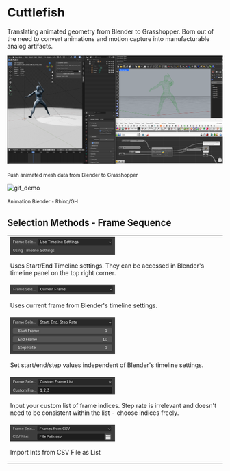 # Cuttlefish
Translating animated geometry from Blender to Grasshopper. Born out of the need to convert animations and motion capture into manufacturable analog artifacts.

!["Screengrab Blender and Rhino/GH"](/rm_img/Screenshot%202024-09-04%20232517.png?raw=true)
<p><small>Push animated mesh data from Blender to Grasshopper</small></p>

![gif_demo](/rm_img/gif_demo.gif)
<p><small>Animation Blender - Rhino/GH</small></p>



## Selection Methods - Frame Sequence

<table>
  <tr>
    <td style="text-align: left;">
      <img src="./rm_img/frame_selection/use_timeline_settings.jpg" alt="Use Timeline Settings" style="width: 50%;">
      <p style="text-align: left;">Uses Start/End Timeline settings. They can be accessed in Blender's timeline panel on the top right corner.</p>
    </td>
  </tr>
  <tr>
    <td style="text-align: left;">
      <img src="./rm_img/frame_selection/current_frame.png" alt="Step Rate" style="width: 50%;">
      <p style="text-align: left;">Uses current frame from Blender's timeline settings.</p>
    </td>
  </tr>
  <tr>
    <td style="text-align: left;">
      <img src="./rm_img/frame_selection/step_rate.jpg" alt="Step Rate" style="width: 50%;">
      <p style="text-align: left;">Set start/end/step values independent of Blender's timeline settings.</p>
    </td>
  </tr>
  <tr>
    <td style="text-align: left;">
      <img src="./rm_img/frame_selection/frame_list.jpg" alt="Frame List" style="width: 50%;">
      <p style="text-align: left;">Input your custom list of frame indices. Step rate is irrelevant and doesn't need to be consistent within the list - choose indices freely.</p>
    </td>
  </tr>
  <tr>
    <td style="text-align: left;">
      <img src="./rm_img/frame_selection/from_csv.png" alt="Step Rate" style="width: 50%;">
      <p style="text-align: left;">Import Ints from CSV File as List</p>
    </td>
  </tr>
</table>